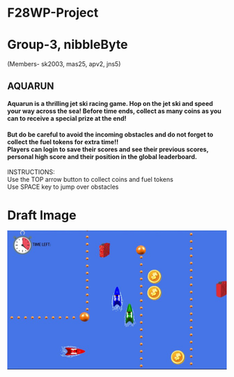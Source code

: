 # F28WP-Project
# Group-3, nibbleByte 
(Members- sk2003, mas25, apv2, jns5)
<h2><strong>AQUARUN</strong></h2>

<h4>Aquarun is a thrilling jet ski racing game. Hop on the jet ski and speed your way across the sea! Before time ends, collect as many coins as you can to receive a special prize at the end! <br>
</h4> <h4>
But do be careful to avoid the incoming obstacles and do not forget to collect the fuel tokens for extra time!! <br>
Players can login to save their scores and see their previous scores, personal high score and their position in the global leaderboard.
</h4>
INSTRUCTIONS: <br>
Use the TOP arrow button to collect coins and fuel tokens <br>
Use SPACE key to jump over obstacles <br>

# Draft Image
![alt text](https://github.com/F28WP-Dubai-nibbleByte/F28WP-project/blob/master/PROJECT-1.jpg?raw=true)
